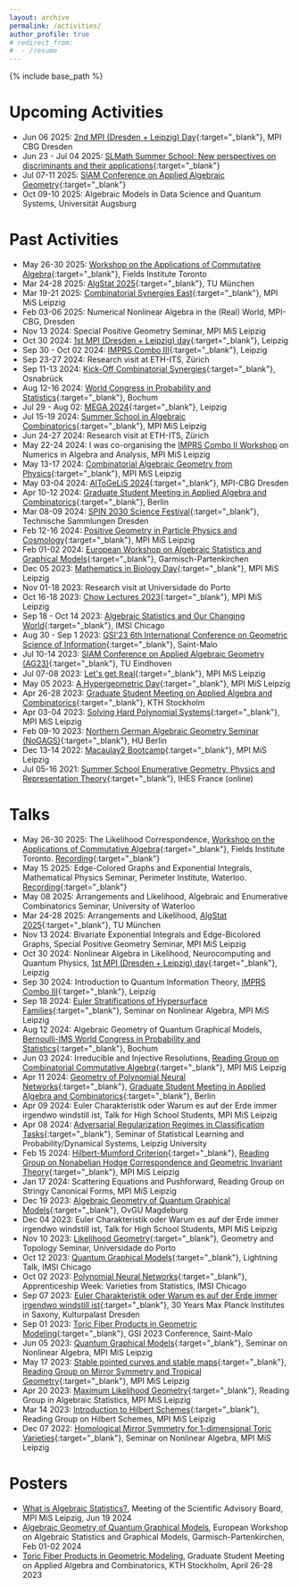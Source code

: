 ```yaml
---
layout: archive
permalink: /activities/
author_profile: true
# redirect_from:
#  - /resume
---
```


{% include base_path %}

Upcoming Activities
======
* Jun 06 2025: [2nd MPI (Dresden + Leipzig) Day](https://plan.events.mpg.de/event/473/){:target="_blank"}, MPI CBG Dresden
* Jun 23 - Jul 04 2025: [SLMath Summer School: New perspectives on discriminants and their applications](https://www.mis.mpg.de/events/series/slmath-summer-school-new-perspectives-on-discriminants-and-their-applications){:target="_blank"}
* Jul 07-11 2025: [SIAM Conference on Applied Algebraic Geometry](https://www.siam.org/conferences-events/siam-conferences/ag25/){:target="_blank"}
* Oct 09-10 2025: Algebraic Models in Data Science and Quantum Systems, Universität Augsburg


Past Activities
======
* May 26-30 2025: [Workshop on the Applications of Commutative Algebra](http://www.fields.utoronto.ca/activities/24-25/commutative-algebra-applications){:target="_blank"}, Fields Institute Toronto
* Mar 24-28 2025: [AlgStat 2025](https://sites.google.com/view/algstat2025/){:target="_blank"}, TU München
* Mar 19-21 2025: [Combinatorial Synergies East](https://www.mis.mpg.de/events/series/combinatorial-synergies-east){:target="_blank"}, MPI MiS Leipzig
* Feb 03-06 2025: Numerical Nonlinear Algebra in the (Real) World, MPI-CBG, Dresden
* Nov 13 2024: Special Positive Geometry Seminar, MPI MiS Leipzig
* Oct 30 2024: [1st MPI (Dresden + Leipzig) day](https://www.mis.mpg.de/events/series/1st-mpi-dresden-leipzig-day){:target="_blank"}, Leipzig
* Sep 30 - Oct 02 2024: [IMPRS Combo III](https://www.mis.mpg.de/de/events/series/imprs-combo-iii){:target="_blank"}, Leipzig
* Sep 23-27 2024: Research visit at ETH-ITS, Zürich
* Sep 11-13 2024: [Kick-Off Combinatorial Synergies](https://www.math-conf.uni-osnabrueck.de/combinatorial-synergies/){:target="_blank"}, Osnabrück
* Aug 12-16 2024: [World Congress in Probability and Statistics](https://www.bernoulli-ims-worldcongress2024.org){:target="_blank"}, Bochum
* Jul 29 - Aug 02: [MEGA 2024](https://www.mis.mpg.de/de/events/series/mega-2024){:target="_blank"}, Leipzig
* Jul 15-19 2024: [Summer School in Algebraic Combinatorics](https://www.mis.mpg.de/events/series/summer-school-in-algebraic-combinatorics){:target="_blank"}, MPI MiS Leipzig
* Jun 24-27 2024: Research visit at ETH-ITS, Zürich
* May 22-24 2024: I was co-organising the [IMPRS Combo II Workshop](https://www.mis.mpg.de/de/events/series/imprs-combo-ii) on Numerics in Algebra and Analysis, MPI MiS Leipzig
* May 13-17 2024: [Combinatorial Algebraic Geometry from Physics](https://www.mis.mpg.de/events/series/combinatorial-algebraic-geometry-from-physics){:target="_blank"}, MPI MiS Leipzig
* May 03-04 2024: [AlToGeLiS 2024](https://altogelis.com/altogelis-2024.html){:target="_blank"}, MPI-CBG Dresden
* Apr 10-12 2024: [Graduate Student Meeting in Applied Algebra and Combinatorics](https://sites.google.com/view/gsmaac24/){:target="_blank"}, Berlin
* Mar 08-09 2024: [SPIN 2030 Science Festival](https://spin2030.com/en/veranstaltung/spin-2030-science-festival/){:target="_blank"}, Technische Sammlungen Dresden
* Feb 12-16 2024: [Positive Geometry in Particle Physics and Cosmology](https://www.mis.mpg.de/events/series/positive-geometry-in-particle-physics-and-cosmology){:target="_blank"}, MPI MiS Leipzig
* Feb 01-02 2024: [European Workshop on Algebraic Statistics and Graphical Models](https://sites.google.com/view/euroalgstat2024){:target="_blank"}, Garmisch-Partenkirchen
* Dec 05 2023: [Mathematics in Biology Day](https://www.mis.mpg.de/events/series/mathematics-in-biology-day){:target="_blank"}, MPI MiS Leipzig
* Nov 01-18 2023: Research visit at Universidade do Porto
* Oct 16-18 2023: [Chow Lectures 2023](https://www.mis.mpg.de/events/series/chow-lectures-2023){:target="_blank"}, MPI MiS Leipzig
* Sep 18 - Oct 14 2023: [Algebraic Statistics and Our Changing World](https://www.imsi.institute/activities/algebraic-statistics-and-our-changing-world/){:target="_blank"}, IMSI Chicago
* Aug 30 - Sep 1 2023: [GSI'23 6th International Conference on Geometric Science of Information](https://conference-gsi.org){:target="_blank"}, Saint-Malo
* Jul 10-14 2023: [SIAM Conference on Applied Algebraic Geometry (AG23)](https://www.siam.org/conferences/cm/conference/ag23){:target="_blank"}, TU Eindhoven
* Jul 07-08 2023: [Let's get $\mathbb{R}$eal](https://www.mis.mpg.de/calendar/conferences/2023/real.html){:target="_blank"}, MPI MiS Leipzig
* May 05 2023: [A Hypergeometric Day](https://www.mis.mpg.de/calendar/conferences/2023/hyp-geom-d.html){:target="_blank"}, MPI MiS Leipzig
* Apr 26-28 2023: [Graduate Student Meeting on Applied Algebra and Combinatorics](https://sites.google.com/view/applied-alg-comb-2023/){:target="_blank"}, KTH Stockholm
* Apr 03-04 2023: [Solving Hard Polynomial Systems](https://www.mis.mpg.de/calendar/conferences/2023/shps23.html){:target="_blank"}, MPI MiS Leipzig
* Feb 09-10 2023: [Northern German Algebraic Geometry Seminar (NoGAGS)](https://www.math.hu-berlin.de/~www-ag/NoGAGS.html){:target="_blank"}, HU Berlin
* Dec 13-14 2022: [Macaulay2 Bootcamp](https://www.mis.mpg.de/calendar/conferences/2022/m2bc.html){:target="_blank"}, MPI MiS Leipzig
* Jul 05-16 2021: [Summer School Enumerative Geometry, Physics and Representation Theory](https://www.ihes.fr/en/2021-summer-school/){:target="_blank"}, IHES France (online)


Talks
======
* May 26-30 2025: The Likelihood Correspondence, [Workshop on the Applications of Commutative Algebra](http://www.fields.utoronto.ca/activities/24-25/commutative-algebra-applications){:target="_blank"}, Fields Institute Toronto. [Recording](http://www.fields.utoronto.ca/talks/Likelihood-Correspondence){:target="_blank"}
* May 15 2025: Edge-Colored Graphs and Exponential Integrals, Mathematical Physics Seminar, Perimeter Institute, Waterloo. [Recording](https://pirsa.org/25050033){:target="_blank"}
* May 08 2025: Arrangements and Likelihood, Algebraic and Enumerative Combinatorics Seminar, University of Waterloo
* Mar 24-28 2025: Arrangements and Likelihood, [AlgStat 2025](https://sites.google.com/view/algstat2025/){:target="_blank"}, TU München
* Nov 13 2024: Bivariate Exponential Integrals and Edge-Bicolored Graphs, Special Positive Geometry Seminar, MPI MiS Leipzig
* Oct 30 2024: Nonlinear Algebra in Likelihood, Neurocomputing and Quantum Physics, [1st MPI (Dresden + Leipzig) day](https://www.mis.mpg.de/events/series/1st-mpi-dresden-leipzig-day){:target="_blank"}, Leipzig
* Sep 30 2024: Introduction to Quantum Information Theory, [IMPRS Combo III](https://www.mis.mpg.de/de/events/series/imprs-combo-iii){:target="_blank"}, Leipzig
* Sep 18 2024: [Euler Stratifications of Hypersurface Families](https://www.mis.mpg.de/events/event/euler-stratifications-of-hypersurface-families){:target="_blank"}, Seminar on Nonlinear Algebra, MPI MiS Leipzig
* Aug 12 2024: Algebraic Geometry of Quantum Graphical Models, [Bernoulli-IMS World Congress in Probability and Statistics](https://www.bernoulli-ims-worldcongress2024.org){:target="_blank"}, Bochum
* Jun 03 2024: Irreducible and Injective Resolutions, [Reading Group on Combinatorial Commutative Algebra](https://www.mis.mpg.de/events/event/reading-group-on-combinatorial-commutative-algebra){:target="_blank"}, MPI MiS Leipzig
* Apr 11 2024: [Geometry of Polynomial Neural Networks](https://sites.google.com/view/gsmaac24/minicourse-talk-abstracts#h.mfoojpw4fm3j){:target="_blank"}, [Graduate Student Meeting in Applied Algebra and Combinatorics](https://sites.google.com/view/gsmaac24/){:target="_blank"}, Berlin
* Apr 09 2024: Euler Charakteristik oder Warum es auf der Erde immer irgendwo windstill ist, Talk for High School Students, MPI MiS Leipzig
* Apr 08 2024: [Adversarial Regularization Regimes in Classification Tasks](https://sites.google.com/unipi.it/sslapdys/home){:target="_blank"}, Seminar of Statistical Learning and Probability/Dynamical Systems, Leipzig University
* Feb 15 2024: [Hilbert-Mumford Criterion](https://leokayser.github.io/nahc/){:target="_blank"}, [Reading Group on Nonabelian Hodge Correspondence and Geometric Invariant Theory](https://leokayser.github.io/nahc/){:target="_blank"}, MPI MiS Leipzig
* Jan 17 2024: Scattering Equations and Pushforward, Reading Group on Stringy Canonical Forms, MPI MiS Leipzig
* Dec 19 2023: [Algebraic Geometry of Quantum Graphical Models](https://www.math.ovgu.de/math_media/Forschung/IAG/Oberseminar/wiesmann-p-18772.pdf){:target="_blank"}, OvGU Magdeburg 
* Dec 04 2023: Euler Charakteristik oder Warum es auf der Erde immer irgendwo windstill ist, Talk for High School Students, MPI MiS Leipzig
* Nov 10 2023: [Likelihood Geometry](https://www.cmup.pt/events/likelihood-geometry){:target="_blank"}, Geometry and Topology Seminar, Universidade do Porto
* Oct 12 2023: [Quantum Graphical Models](https://www.imsi.institute/activities/algebraic-statistics-for-ecological-and-biological-systems/){:target="_blank"}, Lightning Talk, IMSI Chicago
* Oct 02 2023: [Polynomial Neural Networks](https://www.imsi.institute/activities/apprenticeship-week-varieties-from-statistics){:target="_blank"}, Apprenticeship Week: Varieties from Statistics, IMSI Chicago
* Sep 07 2023: [Euler Charakteristik oder Warum es auf der Erde immer irgendwo windstill ist](https://www.mpi-cbg.de/de/30-jahre-max-planck-institute-sachsen){:target="_blank"}, 30 Years Max Planck Institutes in Saxony, Kulturpalast Dresden
* Sep 01 2023: [Toric Fiber Products in Geometric Modeling](https://conference-gsi.org/detailed-program/){:target="_blank"}, GSI 2023 Conference, Saint-Malo
* Jun 05 2023: [Quantum Graphical Models](https://www.mis.mpg.de/calendar/lectures/2023/abstract-35858.html){:target="_blank"}, Seminar on Nonlinear Algebra, MPI MiS Leipzig
* May 17 2023: [Stable pointed curves and stable maps](/files/ms-trop_talk-4.pdf){:target="_blank"}, [Reading Group on Mirror Symmetry and Tropical Geometry](https://www-user.tu-chemnitz.de/~pespa/reading_group.html){:target="_blank"}, MPI MiS Leipzig
* Apr 20 2023: [Maximum Likelihood Geometry](https://www.mis.mpg.de/calendar/lectures/2023/abstract-35587.html){:target="_blank"}, Reading Group in Algebraic Statistics, MPI MiS Leipzig
* Mar 14 2023: [Introduction to Hilbert Schemes](https://www.mis.mpg.de/calendar/lectures/2023/abstract-35559.html){:target="_blank"}, Reading Group on Hilbert Schemes, MPI MiS Leipzig
* Dec 07 2022: [Homological Mirror Symmetry for 1-dimensional Toric Varieties](https://www.mis.mpg.de/calendar/lectures/2022/abstract-35008.html){:target="_blank"}, Seminar on Nonlinear Algebra, MPI MiS Leipzig


Posters
======
* [What is Algebraic Statistics?](/files/Poster_AlgStats.pdf), Meeting of the Scientific Advisory Board, MPI MiS Leipzig, Jun 19 2024
* [Algebraic Geometry of Quantum Graphical Models](/files/Poster_QGM_Garmisch.pdf), European Workshop on Algebraic Statistics and Graphical Models, Garmisch-Partenkirchen, Feb 01-02 2024
* [Toric Fiber Products in Geometric Modeling](/files/Poster_Stockholm_TFP.pdf), Graduate Student Meeting on Applied Algebra and Combinatorics, KTH Stockholm, April 26-28 2023

